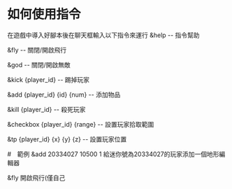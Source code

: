 # 如何使用指令
在遊戲中導入好腳本後在聊天框輸入以下指令來運行
&help
-- 指令幫助

&fly
-- 關閉/開啟飛行

&god
-- 關閉/開啟無敵

&kick {player_id}
-- 踢掉玩家

&add {player_id} {id} {num}
-- 添加物品

&kill {player_id}
-- 殺死玩家

&checkbox {player_id} {range}
-- 設置玩家拾取範圍

&tp {player_id} {x} {y} {z}
-- 設置玩家位置

#　範例
&add 20334027 10500 1
給迷你號為20334027的玩家添加一個地形編輯器

&fly
開啟飛行(僅自己

